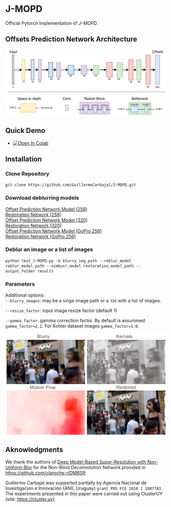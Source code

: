 # J-MOPD

Official Pytorch Implementation  of *J-MOPD*. 

## Offsets Prediction Network Architecture
<p align="center">
<img width="900" src="imgs/offsets_network.png?raw=true">
  </p>
  
## Quick Demo


* <a href="https://colab.research.google.com/github/GuillermoCarbajal/J-MOPD/blob/main/J-MOPD_demo.ipynb" target="_parent"><img src="https://colab.research.google.com/assets/colab-badge.svg" alt="Open In Colab"/></a>

## Installation
### Clone Repository
```
git clone https://github.com/GuillermoCarbajal/J-MOPD.git
```


### Download deblurring models

[Offset Prediction Network Model (256)](https://iie.fing.edu.uy/~carbajal/J-MOPD/crop256/crop256.pkl)           
[Restoration Network (256)](https://iie.fing.edu.uy/~carbajal/J-MOPD/crop256/crop256_G.pkl)     
[Offset Prediction Network Model (320)](https://iie.fing.edu.uy/~carbajal/J-MOPD/crop256/crop320.pkl)              
[Restoration Network (320)](https://iie.fing.edu.uy/~carbajal/J-MOPD/crop256/crop320_G.pkl)      
[Offset Prediction Network Model (GoPro 256)](https://iie.fing.edu.uy/~carbajal/J-MOPD/crop256/crop256_GoPro.pkl)               
[Restoration Network (GoPro 256)](https://iie.fing.edu.uy/~carbajal/J-MOPD/crop256/crop256_GoPro_G.pkl)      

### Deblur an image or a list of images
```
python test_J-MOPD.py -b blurry_img_path --reblur_model reblur_model_path --nimbusr_model restoration_model_path --output_folder results
```

### Parameters
Additional options:   
  `--blurry_images`: may be a singe image path or a .txt with a list of images.
  
  `--resize_factor`: input image resize factor (default 1)     
  
  `--gamma_factor`: gamma correction factor. By default is assummed `gamma_factor=2.2`. For Kohler dataset images `gamma_factor=1.0`.
  




<p align="center">
<img width="900" src="imgs/J-MOPD_example.png?raw=true">
  </p>

## Aknowledgments 
We thank the authors of [Deep Model-Based Super-Resolution with Non-Uniform Blur](https://arxiv.org/abs/2204.10109) for the Non-Blind Deconvolution Network provided in https://github.com/claroche-r/DMBSR 


Guillermo Carbajal was supported partially by Agencia Nacional de Investigacion e Innovación (ANII, Uruguay) `grant POS FCE 2018 1 1007783`. The experiments presented in this paper were carried out using ClusterUY (site: https://cluster.uy).
